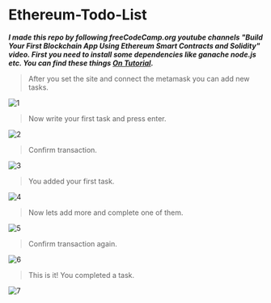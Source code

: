 # Ethereum-Todo-List
***I made this repo by following freeCodeCamp.org youtube channels "Build Your First Blockchain App Using Ethereum Smart Contracts and Solidity" video.
First you need to install some dependencies like ganache node.js etc. You can find these things [On Tutorial](https://www.youtube.com/watch?v=coQ5dg8wM2o).***

>After you set the site and connect the metamask you can add new tasks.

![1](https://user-images.githubusercontent.com/62032779/162580281-01dbbf89-d6b9-415e-9528-b3f89aa37eff.jpg)

>Now write your first task and press enter.

![2](https://user-images.githubusercontent.com/62032779/162580351-2316c9f6-3e26-4bee-9f80-d240386f5e37.jpg)

>Confirm transaction.

![3](https://user-images.githubusercontent.com/62032779/162579667-6590529d-57e2-49ee-8c9b-4b89144e22ae.jpg)

>You added your first task.

![4](https://user-images.githubusercontent.com/62032779/162580392-fdb0585e-3d23-4ed7-9a04-40ba64ff35cf.jpg)

>Now lets add more and complete one of them.

![5](https://user-images.githubusercontent.com/62032779/162580398-1d4f7197-fb93-48fc-beb1-2b804e7875e0.jpg)

>Confirm transaction again.

![6](https://user-images.githubusercontent.com/62032779/162579701-e3c86e2a-4580-4496-be1f-c52219452040.jpg)

>This is it! You completed a task.

![7](https://user-images.githubusercontent.com/62032779/162580414-952737b5-ce52-4316-9fbf-d5ecfab6a9a0.jpg)

